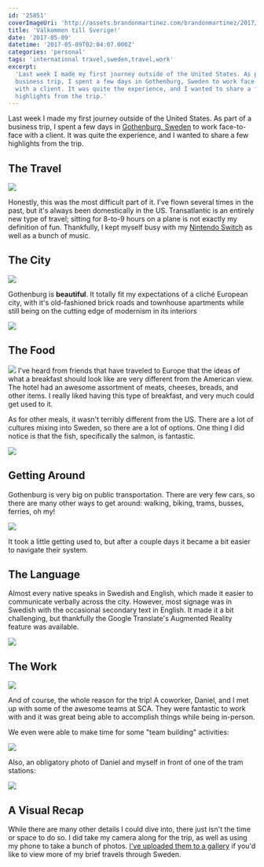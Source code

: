 ```yaml
---
id: '25851'
coverImageUri: 'http://assets.brandonmartinez.com/brandonmartinez/2017/05/MartinezMedia-20170503250-Proof-1000x563.jpg'
title: 'Välkommen till Sverige!'
date: '2017-05-09'
datetime: '2017-05-09T02:04:07.000Z'
categories: 'personal'
tags: 'international travel,sweden,travel,work'
excerpt:
  'Last week I made my first journey outside of the United States. As part of a
  business trip, I spent a few days in Gothenburg, Sweden to work face-to-face
  with a client. It was quite the experience, and I wanted to share a few
  highlights from the trip.'
---
```


Last week I made my first journey outside of the United States. As part of a
business trip, I spent a few days in
[Gothenburg, Sweden](https://en.wikipedia.org/wiki/Gothenburg) to work
face-to-face with a client. It was quite the experience, and I wanted to share a
few highlights from the trip.

## The Travel

[![](http://assets.brandonmartinez.com/brandonmartinez/2017/05/MartinezMedia-20170430097-Proof-LQ-1200x900.jpg)](http://assets.brandonmartinez.com/brandonmartinez/2017/05/MartinezMedia-20170430097-Proof-LQ.jpg)

Honestly, this was the most difficult part of it. I've flown several times in
the past, but it's always been domestically in the US. Transatlantic is an
entirely new type of travel; sitting for 8-to-9 hours on a plane is not exactly
my definition of fun. Thankfully, I kept myself busy with my
[Nintendo Switch](https://www.brandonmartinez.com/2017/03/09/a-sick-weekend-with-the-nintendo-switch/)
as well as a bunch of music.

## The City

[![](http://assets.brandonmartinez.com/brandonmartinez/2017/05/MartinezMedia-20170501128-Proof-LQ-1200x800.jpg)](http://assets.brandonmartinez.com/brandonmartinez/2017/05/MartinezMedia-20170501128-Proof-LQ.jpg)

Gothenburg is **beautiful**. It totally fit my expectations of a cliché European
city, with it's old-fashioned brick roads and townhouse apartments while still
being on the cutting edge of modernism in its interiors

[![](http://assets.brandonmartinez.com/brandonmartinez/2017/05/MartinezMedia-20170503259-Proof-LQ-1200x800.jpg)](http://assets.brandonmartinez.com/brandonmartinez/2017/05/MartinezMedia-20170503259-Proof-LQ.jpg)

## The Food

[![](http://assets.brandonmartinez.com/brandonmartinez/2017/05/MartinezMedia-20170502182-Proof-LQ-1200x900.jpg)](http://assets.brandonmartinez.com/brandonmartinez/2017/05/MartinezMedia-20170502182-Proof-LQ.jpg)
I've heard from friends that have traveled to Europe that the ideas of what a
breakfast should look like are very different from the American view. The hotel
had an awesome assortment of meats, cheeses, breads, and other items. I really
liked having this type of breakfast, and very much could get used to it.

As for other meals, it wasn't terribly different from the US. There are a lot of
cultures mixing into Sweden, so there are a lot of options. One thing I did
notice is that the fish, specifically the salmon, is fantastic.

[![](http://assets.brandonmartinez.com/brandonmartinez/2017/05/MartinezMedia-20170504474-Proof-LQ-1200x1600.jpg)](http://assets.brandonmartinez.com/brandonmartinez/2017/05/MartinezMedia-20170504474-Proof-LQ.jpg)

## Getting Around

Gothenburg is very big on public transportation. There are very few cars, so
there are many other ways to get around: walking, biking, trams, busses,
ferries, oh my!

[![](http://assets.brandonmartinez.com/brandonmartinez/2017/05/MartinezMedia-20170504399-Proof-LQ-1200x800.jpg)](http://assets.brandonmartinez.com/brandonmartinez/2017/05/MartinezMedia-20170504399-Proof-LQ.jpg)

It took a little getting used to, but after a couple days it became a bit easier
to navigate their system.

## The Language

Almost every native speaks in Swedish and English, which made it easier to
communicate verbally across the city. However, most signage was in Swedish with
the occasional secondary text in English. It made it a bit challenging, but
thankfully the Google Translate's Augmented Reality feature was available.

[![](http://assets.brandonmartinez.com/brandonmartinez/2017/05/MartinezMedia-20170501148-Proof-LQ-1200x675.jpg)](http://assets.brandonmartinez.com/brandonmartinez/2017/05/MartinezMedia-20170501148-Proof-LQ.jpg)

## The Work

[![](http://assets.brandonmartinez.com/brandonmartinez/2017/05/MartinezMedia-20170503294-Proof-LQ-591120560e31a-1200x800.jpg)](http://assets.brandonmartinez.com/brandonmartinez/2017/05/MartinezMedia-20170503294-Proof-LQ-591120560e31a.jpg)

And of course, the whole reason for the trip! A coworker, Daniel, and I met up
with some of the awesome teams at SCA. They were fantastic to work with and it
was great being able to accomplish things while being in-person.

We even were able to make time for some "team building" activities:

[![](http://assets.brandonmartinez.com/brandonmartinez/2017/05/MartinezMedia-20170503305-Proof-LQ-1200x900.jpg)](http://assets.brandonmartinez.com/brandonmartinez/2017/05/MartinezMedia-20170503305-Proof-LQ.jpg)

Also, an obligatory photo of Daniel and myself in front of one of the tram
stations:

[![](http://assets.brandonmartinez.com/brandonmartinez/2017/05/MartinezMedia-20170503325-Proof-LQ-1200x900.jpg)](http://assets.brandonmartinez.com/brandonmartinez/2017/05/MartinezMedia-20170503325-Proof-LQ.jpg)

## A Visual Recap

While there are many other details I could dive into, there just isn't the time
or space to do so. I did take my camera along for the trip, as well as using my
phone to take a bunch of photos.
[I've uploaded them to a gallery](http://bmtn.us/2qLcHnI) if you'd like to view
more of my brief travels through Sweden.
